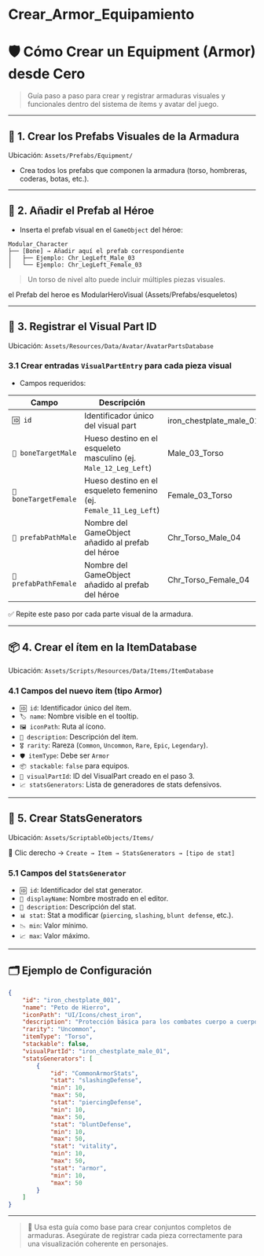 # Crear_Armor_Equipamiento

# 🛡️ Cómo Crear un Equipment (Armor) desde Cero

> Guía paso a paso para crear y registrar armaduras visuales y funcionales dentro del sistema de ítems y avatar del juego.
> 

---

## 🧱 1. Crear los Prefabs Visuales de la Armadura

Ubicación: `Assets/Prefabs/Equipment/`

- Crea todos los prefabs que componen la armadura (torso, hombreras, coderas, botas, etc.).

---

## 🧩 2. Añadir el Prefab al Héroe

- Inserta el prefab visual en el `GameObject` del héroe:

```
Modular_Character
├── [Bone] → Añadir aquí el prefab correspondiente
│   ├── Ejemplo: Chr_LegLeft_Male_03
│   └── Ejemplo: Chr_LegLeft_Female_03
```

> Un torso de nivel alto puede incluir múltiples piezas visuales.
> 

el Prefab del heroe es ModularHeroVisual (Assets/Prefabs/esqueletos)

---

## 🧾 3. Registrar el Visual Part ID

Ubicación: `Assets/Resources/Data/Avatar/AvatarPartsDatabase`

### 3.1 Crear entradas `VisualPartEntry` para cada pieza visual

- Campos requeridos:

| Campo | Descripción |  |
| --- | --- | --- |
| `🆔 id` | Identificador único del visual part | iron_chestplate_male_01 |
| `🦴 boneTargetMale` | Hueso destino en el esqueleto masculino (ej. `Male_12_Leg_Left`) | Male_03_Torso |
| `🦴 boneTargetFemale` | Hueso destino en el esqueleto femenino (ej. `Female_11_Leg_Left`) | Female_03_Torso |
| `🧩 prefabPathMale` | Nombre del GameObject añadido al prefab del héroe | Chr_Torso_Male_04 |
| `🧩 prefabPathFemale` | Nombre del GameObject añadido al prefab del héroe | Chr_Torso_Female_04 |

✅ Repite este paso por cada parte visual de la armadura.

---

## 📦 4. Crear el ítem en la ItemDatabase

Ubicación: `Assets/Scripts/Resources/Data/Items/ItemDatabase`

### 4.1 Campos del nuevo ítem (tipo Armor)

- `🆔 id`: Identificador único del ítem.
- `🏷️ name`: Nombre visible en el tooltip.
- `🖼️ iconPath`: Ruta al ícono.
- `🧾 description`: Descripción del ítem.
- `🎖️ rarity`: Rareza (`Common`, `Uncommon`, `Rare`, `Epic`, `Legendary`).
- `🛡️ itemType`: Debe ser `Armor`
- `📦 stackable`: `false` para equipos.
- `🧩 visualPartId`: ID del VisualPart creado en el paso 3.
- `📈 statsGenerators`: Lista de generadores de stats defensivos.

---

## 🧪 5. Crear StatsGenerators

Ubicación: `Assets/ScriptableObjects/Items/`

📌 Clic derecho → `Create → Item → StatsGenerators → [tipo de stat]`

### 5.1 Campos del `StatsGenerator`

- `🆔 id`: Identificador del stat generator.
- `📝 displayName`: Nombre mostrado en el editor.
- `🧾 description`: Descripción del stat.
- `📊 stat`: Stat a modificar (`piercing`, `slashing`, `blunt defense`, etc.).
- `📉 min`: Valor mínimo.
- `📈 max`: Valor máximo.

---

## 🗂️ Ejemplo de Configuración

```json
{
    "id": "iron_chestplate_001",
    "name": "Peto de Hierro",
    "iconPath": "UI/Icons/chest_iron",
    "description": "Protección básica para los combates cuerpo a cuerpo.",
    "rarity": "Uncommon",
    "itemType": "Torso",
    "stackable": false,
    "visualPartId": "iron_chestplate_male_01",
    "statsGenerators": [
        {
            "id": "CommonArmorStats",
            "stat": "slashingDefense",
            "min": 10,
            "max": 50,
            "stat": "piercingDefense",
            "min": 10,
            "max": 50,
            "stat": "bluntDefense",
            "min": 10,
            "max": 50,
            "stat": "vitality",
            "min": 10,
            "max": 50,
            "stat": "armor",
            "min": 10,
            "max": 50
        }
    ]
}
```

---

> 🧠 Usa esta guía como base para crear conjuntos completos de armaduras. Asegúrate de registrar cada pieza correctamente para una visualización coherente en personajes.
>